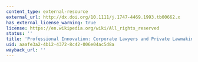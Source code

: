 ```yaml
---
content_type: external-resource
external_url: http://dx.doi.org/10.1111/j.1747-4469.1993.tb00662.x
has_external_license_warning: true
license: https://en.wikipedia.org/wiki/All_rights_reserved
status: ''
title: 'Professional Innovation: Corporate Lawyers and Private Lawmaking'
uid: aaafe3a2-4b12-4372-8c42-006e04ac5d8a
wayback_url: ''
---
```

